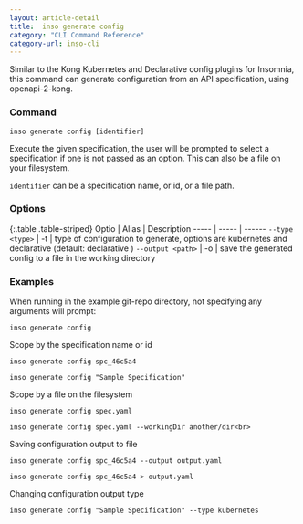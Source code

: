```yaml
---
layout: article-detail
title:  inso generate config
category: "CLI Command Reference"
category-url: inso-cli
---
```


Similar to the Kong Kubernetes and Declarative config plugins for Insomnia, this command can generate configuration from an API specification, using openapi-2-kong.

### Command

`inso generate config [identifier]`

Execute the given specification, the user will be prompted to select a specification if one is not passed as an option. This can also be a file on your filesystem.

`identifier` can be a specification name, or id, or a file path.

### Options

{:.table .table-striped}
Optio | Alias | Description
----- | ----- | ------
`--type <type>` |	-t	| type of configuration to generate, options are kubernetes and declarative (default: declarative )
`--output <path>`	| -o | save the generated config to a file in the working directory

### Examples

When running in the example git-repo directory, not specifying any arguments will prompt:

`inso generate config`

Scope by the specification name or id

`inso generate config spc_46c5a4`

`inso generate config "Sample Specification"`

Scope by a file on the filesystem

`inso generate config spec.yaml`

`inso generate config spec.yaml --workingDir another/dir<br>`

Saving configuration output to file

`inso generate config spc_46c5a4 --output output.yaml`

`inso generate config spc_46c5a4 > output.yaml`

Changing configuration output type

`inso generate config "Sample Specification" --type kubernetes`
